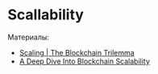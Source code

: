 # Scallability


Материалы:

* [Scaling | The Blockchain Trilemma](https://www.youtube.com/watch?v=w-NdQECb6sU)
* [A Deep Dive Into Blockchain Scalability](https://crypto.com/university/blockchain-scalability)
